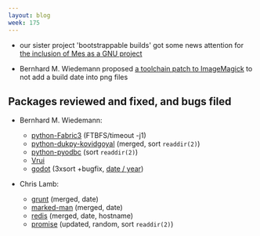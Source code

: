 ```yaml
---
layout: blog
week: 175
---
```


* our sister project 'bootstrappable builds' got some news attention for [the inclusion of Mes as a GNU project](https://www.phoronix.com/scan.php?page=news_item&px=GNU-Mes-0.17-Released)

* Bernhard M. Wiedemann proposed [a toolchain patch to ImageMagick](https://github.com/ImageMagick/ImageMagick/pull/1270) to not add a build date into png files

Packages reviewed and fixed, and bugs filed
-------------------------------------------


* Bernhard M. Wiedemann:
    * [python-Fabric3](https://github.com/mathiasertl/fabric/issues/48) (FTBFS/timeout -j1)
    * [python-dukpy-kovidgoyal](https://github.com/kovidgoyal/dukpy/pull/3) (merged, sort `readdir(2)`)
    * [python-pyodbc](https://github.com/mkleehammer/pyodbc/pull/453) (sort `readdir(2)`)
    * [Vrui](https://build.opensuse.org/request/show/631866)
    * [godot](https://github.com/godotengine/godot/pull/21553) (3xsort +bugfix, [date / year](https://github.com/godotengine/godot/pull/21554))

* Chris Lamb:
    * [grunt](https://github.com/gruntjs/grunt/pull/1596) (merged, date)
    * [marked-man](https://github.com/kapouer/marked-man/pull/12#issuecomment-416023601) (merged, date)
    * [redis](https://github.com/antirez/redis/pull/2992#issuecomment-416025440) (merged, date, hostname)
    * [promise](https://github.com/then/promise/pull/148#issuecomment-416569416) (updated, random, sort `readdir(2)`)
